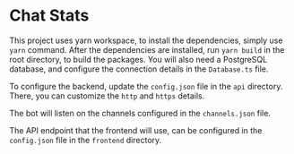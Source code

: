 # Chat Stats

This project uses yarn workspace, to install the dependencies, simply use `yarn` command. After the dependencies are installed, run `yarn build` in the root directory, to build the packages. You will also need a PostgreSQL database, and configure the connection details in the `Database.ts` file.

To configure the backend, update the `config.json` file in the `api` directory. There, you can customize the `http` and `https` details.

The bot will listen on the channels configured in the `channels.json` file.

The API endpoint that the frontend will use, can be configured in the `config.json` file in the `frontend` directory.
